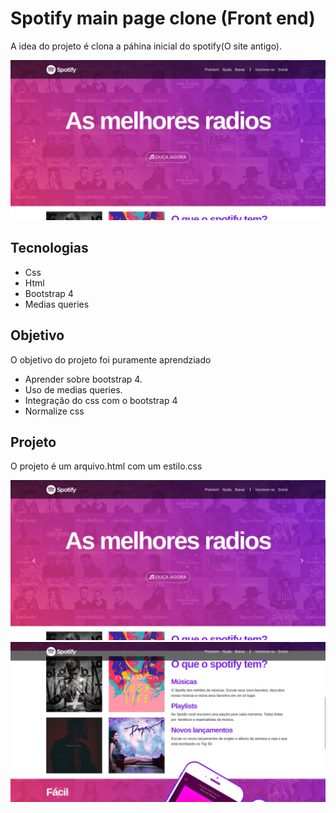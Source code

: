 # Spotify main page clone (Front end)
A idea do projeto é clona a páhina inicial do spotify(O site antigo). 

![screenshot](363374165_799758361808394_6199466050500407148_n.jpg)

## Tecnologias
- Css
- Html
- Bootstrap 4
- Medias queries

 ## Objetivo
  O objetivo do projeto foi puramente aprendziado
  - Aprender sobre bootstrap 4.
  - Uso de medias queries.
  - Integração do css com o bootstrap 4
  - Normalize css

## Projeto
O projeto é um arquivo.html com um estilo.css

![screenshot](363374165_799758361808394_6199466050500407148_n.jpg)
![screenshot](364662026_799758298475067_784982033913215011_n.jpg)
